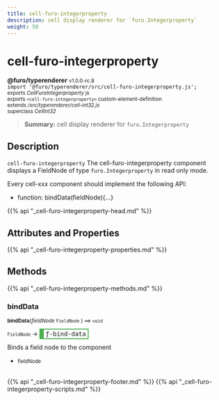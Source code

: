```yaml
---
title: cell-furo-integerproperty
description: cell display renderer for `furo.Integerproperty`
weight: 50
---
```


# cell-furo-integerproperty
**@furo/typerenderer** <small>v1.0.0-rc.8</small>
<br>`import '@furo/typerenderer/src/cell-furo-integerproperty.js';`<small>
<br>exports *CellFuroIntegerproperty* js
<br>exports `<cell-furo-integerproperty>` custom-element-definition
<br>extends */src/typerenderer/cell-int32.js*
<br>superclass *CellInt32*</small>

> **Summary:** cell display renderer for `furo.Integerproperty`

## Description

`cell-furo-integerproperty`
The cell-furo-integerproperty component displays a FieldNode of type `furo.Integerproperty` in read only mode.

Every cell-xxx component should implement the following API:
- function: bindData(fieldNode){...}

{{% api "_cell-furo-integerproperty-head.md" %}}

## Attributes and Properties
{{% api "_cell-furo-integerproperty-properties.md" %}}






## Methods
{{% api "_cell-furo-integerproperty-methods.md" %}}



### **bindData**
<small>**bindData**(*fieldNode* `FieldNode` ) ⟹ `void`</small>

<small>`FieldNode` </small> →
<span  style="border-width:2px 2px 2px 10px; border-style: solid;border-color:  rgb(76, 175, 80);font-family:monospace; padding:2px 4px;">ƒ-bind-data</span>

Binds a field node to the component

- <small>fieldNode </small>
<br><br>





{{% api "_cell-furo-integerproperty-footer.md" %}}
{{% api "_cell-furo-integerproperty-scripts.md" %}}
